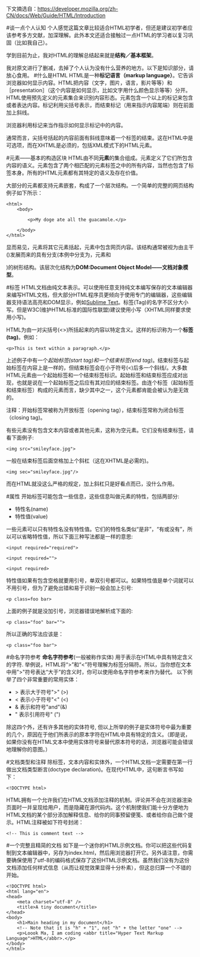 下文摘选自：https://developer.mozilla.org/zh-CN/docs/Web/Guide/HTML/Introduction 

#谈一点个人认知
个人感觉这篇文章比较适合HTML初学者，但还是建议初学者应该参考多方文献，加深理解。此外本文还适合接触过一点HTML的学习者以复习巩固（比如我自己）。

学到目前为止，我对HTML的理解总结起来就是**结构／基本框架**。

我对原文进行了删减，去掉了个人认为没有什么营养的地方。以下是知识部分，请放心食用。
#什么是HTML
HTML是一种**标记语言（markup language）**。它告诉浏览器如何显示内容。HTML把内容（文字，图片，语言，影片等等）和［presentation］（这个内容是如何显示，比如文字用什么颜色显示等等）分开。HTML使用预先定义的元素集合来识别内容形态。元素包含一个以上的标记来包含或者表达内容。标记利用尖括号表示，而结束标记（用来指示内容尾端）则在前面加上斜线。

浏览器利用标记来当作指示如何显示标记中的内容。

通常而言，尖括号括起的内容前面有斜线意味着一个标签的结束。这在HTML中是可选项，而在XHTML是必须的，包括XML模式下的HTML元素。

#元素——基本的构造区块
HTML由不同**元素**的集合组成。元素定义了它们所包含内容的语义。元素包含了两个相匹配的元素标签之中的所有内容，当然也包含了标签本身。所有的HTML元素都有其特定的语义及存在价值。

大部分的元素都支持元素嵌套，构成了一个层次结构。一个简单的完整的网页结构例子如下所示：

	<html>
		<body>
		
			<p>My doge ate all the guacamole.</p>
			
		</body>
	</html>
	
显而易见，<html>元素将其它元素括起，<body>元素中包含网页内容。该结构通常被视为由主干(<html>)发展而来的具有分支(本例中分支为，元素<body>和<p>)的树形结构。该层次化结构为**DOM:Document Object Model——文档对象模型**。

#标签
HTML文档由纯文本表示。可以使用任意支持纯文本编写保存的文本编辑器来编写HTML文档，但大部分HTML程序员更倾向于使用专门的编辑器，这些编辑器支持语法高亮和DOM显示，例如[Sublime Text](http://www.sublimetext.com/)。标签(Tag)的名字不区分大小写。但是W3C(维护HTML标准的国际性联盟)建议使用小写（XHTML同样要求使用小写)。

HTML为由一对尖括号(<>)所括起来的内容以特定含义。这样的标识称为一个**标签(tag)**。例如：

	<p>This is text within a paragraph.</p>
	
上述例子中有一个*起始标签(start tag)*和一个*结束标签(end tag)*。结束标签与起始标签在内容上是一样的，但结束标签会在小于符号(<)后多一个斜线/。大多数HTML元素由一个起始标签和一个结束标签标识。起始标签和结束标签应成对出现，也就是说在一个起始标签之后应有其对应的结束标签。由连个标签（起始标签和结束标签）构成的元素而言，缺少其中之一，这个元素都肯能会被认为是无效的。

注释：开始标签常被称为开放标签（opening tag），结束标签常称为闭合标签（closing tag)。

有些元素没有包含文本内容或者其他元素，这称为空元素。它们没有结束标签，请看下面例子:

	<img src="smileyface.jpg">

一般在结束标签后面空格加上个斜杠（这在XHTML是必需的)。

	<img sec="smileyface.jpg"/>
	
而在HTML就没这么严格的规定，加上斜杠只是好看点而已，没什么作用。

#属性
开始标签可能包含一些信息，这些信息叫做元素的特性，包括两部分:

* 特性名(name)
* 特性值(value)

一些元素可以只有特性名没有特性值。它们的特性名类似“是非”，“有或没有”，所以可以省略特性值，所以下面三种写法都是一样的意思:

	<input required="required">
	
	<input required="">

	<input required>

特性值如果有包含空格就要用引号，单双引号都可以。如果特性值是单个词就可以不用引号，但为了避免出错和易于识别一般会加上引号:

	<p class=foo bar>
	
上面的例子就是没加引号，浏览器错误地解析成下面的:

	<p class="foo" bar="">
	
所以正确的写法应该是：

	<p class="foo bar">
	
#命名字符参考
**命名字符参考**(一般被称作实体) 用于表示在HTML中具有特定含义的字符. 举例说，HTML将“>”和“<”符号理解为标签分隔符。所以，当你想在文本中用">"符号表达“大于”的含义时，你可以使用命名字符参考来作为替代。 以下例举了四个非常重要的常用实体：

* &gt; 表示大于符号">" (>)
* &lt; 表示小于符号"<" (<)
* &amp; 表示和符号"and"(&)
* &quot; 表示引用符号" (")

除这四个外，还有许多其他的实体符号, 但以上所举的例子是实体符号中最为重要的几个，原因在于他们所表示的原本字符在HTML中具有特定的含义。（即是说，如果你没有在HTML文本中使用实体符号来替代原本符号的话，浏览器可能会错误地理解你的意图。）

#文档类型和注释
除标签，文本内容和实体外，一个HTML文档一定需要在第一行做出文档类型断言(doctype declaration)。在现代HTML中，这句断言书写如下：

	<!DOCTYPE html>

HTML拥有一个允许我们在HTML文档添加注释的机制。评论并不会在浏览器渲染页面时一并呈现给用户，而是隐藏在源代码内。这个机制使我们能十分方便地为HTML文档的某个部分添加解释信息、给你的同事预留便笺、或者给你自己做个提示。HTML注释被如下符号封闭：

	<!-- This is comment text -->
	
#一个完整且精简的文档
如下是一个迷你的HTML示例文档。你可以把这些代码复制到文本编辑器中，另存为index.html，然后用浏览器打开它。另外请注意，你需要确保使用了utf-8的编码格式保存了这份HTML示例文档。虽然我们没有为这份文档添加任何样式信息（从而让视觉效果显得十分朴素），但这总归算一个不错的开始。

	<!DOCTYPE html>
	<html lang="en">
	<head>
 		<meta charset="utf-8" />
  		<title>A tiny document</title>
	</head>
	<body>
  		<h1>Main heading in my document</h1>
  		<!-- Note that it is "h" + "1", not "h" + the letter "one" -->
  		<p>Loook Ma, I am coding <abbr title="Hyper Text Markup Language">HTML</abbr>.</p>
	</body>
	</html>
	